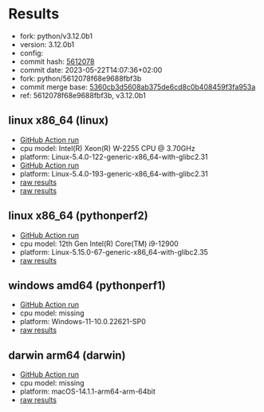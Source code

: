 # Results

- fork: python/v3.12.0b1
- version: 3.12.0b1
- config: 
- commit hash: [5612078](https://github.com/python/cpython/commit/5612078)
- commit date: 2023-05-22T14:07:36+02:00
- fork: python/5612078f68e9688fbf3b
- commit merge base: [5360cb3d5608ab375de6cd8c0b408459f3fa953a](https://github.com/python/cpython/commit/5360cb3d5608ab375de6cd8c0b408459f3fa953a)
- ref: 5612078f68e9688fbf3b, v3.12.0b1

## linux x86_64 (linux)

- [GitHub Action run](https://github.com/faster-cpython/benchmarking/actions/runs/5246839304)
- cpu model: Intel(R) Xeon(R) W-2255 CPU @ 3.70GHz
- platform: Linux-5.4.0-122-generic-x86_64-with-glibc2.31
- [GitHub Action run](https://github.com/faster-cpython/benchmarking/actions/runs/10941608962)
- platform: Linux-5.4.0-193-generic-x86_64-with-glibc2.31
- [raw results](bm-20230522-linux-x86_64-python-5612078f68e9688fbf3b-3.12.0b1-5612078.json)
- [raw results](bm-20230522-linux-x86_64-python-v3.12.0b1-3.12.0b1-5612078.json)

## linux x86_64 (pythonperf2)

- [GitHub Action run](https://github.com/faster-cpython/benchmarking/actions/runs/5246839304)
- cpu model: 12th Gen Intel(R) Core(TM) i9-12900
- platform: Linux-5.15.0-67-generic-x86_64-with-glibc2.35
- [raw results](bm-20230522-pythonperf2-x86_64-python-v3.12.0b1-3.12.0b1-5612078.json)

## windows amd64 (pythonperf1)

- [GitHub Action run](https://github.com/faster-cpython/benchmarking/actions/runs/5246839304)
- cpu model: missing
- platform: Windows-11-10.0.22621-SP0
- [raw results](bm-20230522-pythonperf1-amd64-python-v3.12.0b1-3.12.0b1-5612078.json)

## darwin arm64 (darwin)

- [GitHub Action run](https://github.com/faster-cpython/benchmarking/actions/runs/6961755200)
- cpu model: missing
- platform: macOS-14.1.1-arm64-arm-64bit
- [raw results](bm-20230522-darwin-arm64-python-5612078f68e9688fbf3b-3.12.0b1-5612078.json)

